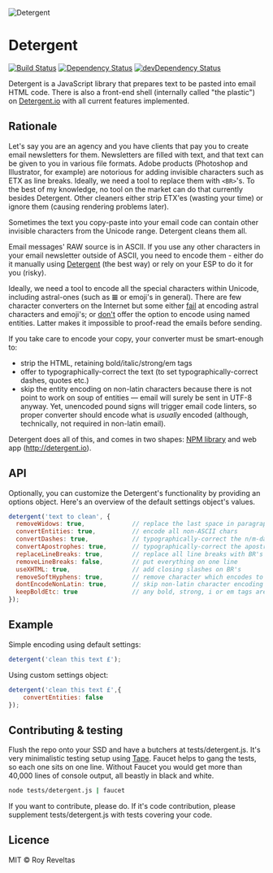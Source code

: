 ![Detergent](http://cdn.detergent.io/images/code-and-send-detergent-io_108x204.gif)

# Detergent

[![Build Status](https://travis-ci.org/code-and-send/detergent.svg?branch=master)](https://travis-ci.org/code-and-send/detergent) [![Dependency Status](https://david-dm.org/code-and-send/detergent.svg)](https://david-dm.org/code-and-send/detergent) [![devDependency Status](https://david-dm.org/code-and-send/detergent/dev-status.svg)](https://david-dm.org/code-and-send/detergent#info=devDependencies)

Detergent is a JavaScript library that prepares text to be pasted into email HTML code. There is also a front-end shell (internally called "the plastic") on [Detergent.io](http://detergent.io) with all current features implemented.

## Rationale

Let's say you are an agency and you have clients that pay you to create email newsletters for them. Newsletters are filled with text, and that text can be given to you in various file formats. Adobe products (Photoshop and Illustrator, for example) are notorious for adding invisible characters such as ETX as line breaks. Ideally, we need a tool to replace them with `<BR>`'s. To the best of my knowledge, no tool on the market can do that currently besides Detergent. Other cleaners either strip ETX'es (wasting your time) or ignore them (causing rendering problems later).

Sometimes the text you copy-paste into your email code can contain other invisible characters from the Unicode range. Detergent cleans them all.

Email messages' RAW source is in ASCII. If you use any other characters in your email newsletter outside of ASCII, you need to encode them - either do it manually using [Detergent](http://detergent.io) (the best way) or rely on your ESP to do it for you (risky).

Ideally, we need a tool to encode all the special characters within Unicode, including astral-ones (such as &#119558; or emoji's in general). There are few character converters on the Internet but some either [fail](http://www.emailonacid.com/character_converter/) at encoding astral characters and emoji's; or [don't](http://textcleaner.lutesonline.com/) offer the option to encode using named entities. Latter makes it impossible to proof-read the emails before sending.

If you take care to encode your copy, your converter must be smart-enough to:
* strip the HTML, retaining bold/italic/strong/em tags
* offer to typographically-correct the text (to set typographically-correct dashes, quotes etc.)
* skip the entity encoding on non-latin characters because there is not point to work on soup of entities — email will surely be sent in UTF-8 anyway. Yet, unencoded pound signs will trigger email code linters, so proper converter should encode what is _usually_ encoded (although, technically, not required in non-latin email).

Detergent does all of this, and comes in two shapes: [NPM library](https://www.npmjs.com/package/detergent) and web app (http://detergent.io).

## API

Optionally, you can customize the Detergent's functionality by providing an options object. Here's an overview of the default settings object's values.

```js
detergent('text to clean', {
  removeWidows: true,             // replace the last space in paragraph with &nbsp;
  convertEntities: true,          // encode all non-ASCII chars
  convertDashes: true,            // typographically-correct the n/m-dashes
  convertApostrophes: true,       // typographically-correct the apostrophes
  replaceLineBreaks: true,        // replace all line breaks with BR's
  removeLineBreaks: false,        // put everything on one line
  useXHTML: true,                 // add closing slashes on BR's
  removeSoftHyphens: true,        // remove character which encodes to &#173; or &shy;
  dontEncodeNonLatin: true,       // skip non-latin character encoding
  keepBoldEtc: true               // any bold, strong, i or em tags are stripped of attributes and retained
});
```

## Example

Simple encoding using default settings:

```js
detergent('clean this text £');
```

Using custom settings object:

```js
detergent('clean this text £',{
	convertEntities: false
});
```

## Contributing & testing

Flush the repo onto your SSD and have a butchers at tests/detergent.js. It's very minimalistic testing setup using [Tape](https://ponyfoo.com/articles/testing-javascript-modules-with-tape). Faucet helps to gang the tests, so each one sits on one line. Without Faucet you would get more than 40,000 lines of console output, all beastly in black and white.

```bash
node tests/detergent.js | faucet
```

If you want to contribute, please do. If it's code contribution, please supplement tests/detergent.js with tests covering your code.

## Licence

MIT © Roy Reveltas
